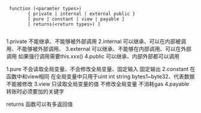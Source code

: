 ```
 function (<paramter types>) 
        { private | internal | external public }
        [ pure | constant | view | payable ]
        [ returns(<return types>) ]
    
```

1.private  不能继承、不能够被外部调用
2.internal 可以继承、可以在内部被调用、不能够被外部调用、
3.external 可以继承、不能够在内部调用、可以在外部调用 如果强行调用需要this.xxx()
4.public   可以继承、内部外部都可以调用

1.pure 不会读取全局变量、不会修改全局变量、固定输入 固定输出
2.constant 在函数中和view相同 在全局变量中只用于uint int string bytes1~byte32、代表数据不能被修改
3.view 只读取全局变量的值 不修改全局变量 不消耗gas
4.payable 转账时必须要加的关键字

returns 函数可以有多返回值